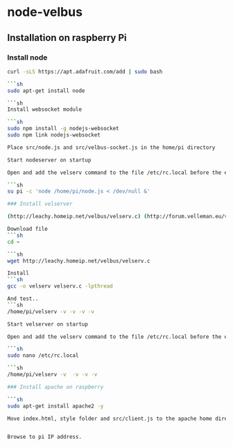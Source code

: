 # node-velbus

## Installation on raspberry Pi

### Install node

```sh
curl -sLS https://apt.adafruit.com/add | sudo bash

```sh
sudo apt-get install node

```sh
Install websocket module

```sh
sudo npm install -g nodejs-websocket
sudo npm link nodejs-websocket

Place src/node.js and src/velbus-socket.js in the home/pi directory

Start nodeserver on startup

Open and add the velserv command to the file /etc/rc.local before the exit line

```sh
su pi -c 'node /home/pi/node.js < /dev/null &'

### Install velserver

(http://leachy.homeip.net/velbus/velserv.c) (http://forum.velleman.eu/viewtopic.php?f=26&t=3935)

Download file
```sh
cd ~

```sh
wget http://leachy.homeip.net/velbus/velserv.c

Install
```sh
gcc -o velserv velserv.c -lpthread

And test..
```sh
/home/pi/velserv -v -v -v -v

Start velserver on startup

Open and add the velserv command to the file /etc/rc.local before the exit line

```sh
sudo nano /etc/rc.local

```sh
/home/pi/velserv -v  -v -v -v

### Install apache on raspberry

```sh
sudo apt-get install apache2 -y

Move index.html, style folder and src/client.js to the apache home directory


Browse to pi IP address.


